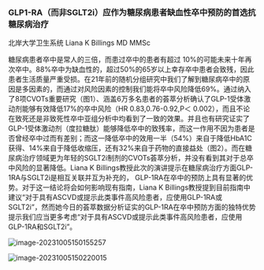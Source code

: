 ### GLP1-RA（而非SGLT2i）应作为糖尿病患者缺血性卒中预防的首选抗糖尿病治疗

北岸大学卫生系统 Liana K Billings MD MMSc



糖尿病患者卒中是常人的三倍，而患过卒中的患者有超过 10%的可能未来十年再次卒中。88%卒中为缺血性的，超过50%的65岁以上幸存卒中患者会致残，因此患者生活质量严重受损。在21年前的随机分组研究中我们了解到糖尿病卒中的原因是多因素的，而通过对风险因素的控制我们能将卒中风险降低69%。通过纳入了8项CVOTs重要研究（图1）、涵盖6万多名患者的荟萃分析确认了GLP-1受体激动剂能够有效降低17%的卒中风险（HR 0.83,0.76-0.92,P＜ 0.002），而且不论在致死还是非致死性卒中亚组分析中均看到了一致的效果。并且也有研究证实了 GLP-1受体激动剂（度拉糖肽）能够降低卒中的致残率，而这一作用不因为患者是否曾经卒中过而有差别；而这一降低卒中的效用一半（54%）来自于降低HbA1C获得、14%来自于降低收缩压，还有32%来自于药物的直接益处（图2）。而在糖尿病治疗领域更为年轻的SGLT2i制剂的CVOTs荟萃分析，并没有看到其对于总卒中风险的显著降低。Liana K Billings教授此次的演讲提示在糖尿病治疗方面GLP-1RA与SGLT2i是相互关联并互为补充的， GLP-1RA在卒中的预防上具有显著的优势。对于这一结论将会如何影响现有指南，Liana K Billings教授提到目前指南中建议“对于具有ASCVD或提示此类事件高风险患者，应使用GLP-1RA或 SGLT2i”，然而她今日的荟萃数据分析证实的GLP-1RA在卒中预防方面的独特优势提示我们应当更多考虑“对于具有ASCVD或提示此类事件高风险患者，应使用GLP-1RA和SGLT2i”。

![image-20231005150155257](https://p.ipic.vip/hyot74.png)

![image-20231005150220015](https://p.ipic.vip/lebxj9.png)